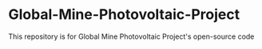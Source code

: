 # Global-Mine-Photovoltaic-Project
This repository is for Global Mine Photovoltaic Project's open-source code
